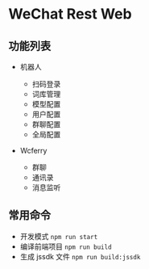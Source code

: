 # WeChat Rest Web

## 功能列表

- 机器人
  - 扫码登录
  - 词库管理
  - 模型配置
  - 用户配置
  - 群聊配置
  - 全局配置

- Wcferry
  - 群聊
  - 通讯录
  - 消息监听

## 常用命令

- 开发模式 `npm run start`
- 编译前端项目 `npm run build`
- 生成 jssdk 文件 `npm run build:jssdk`
